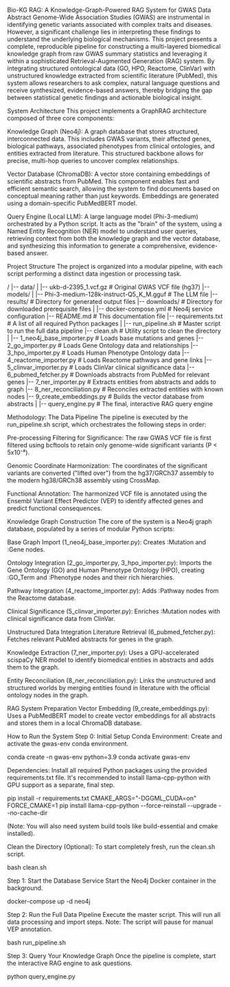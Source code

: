 Bio-KG RAG: A Knowledge-Graph-Powered RAG System for GWAS Data
Abstract
Genome-Wide Association Studies (GWAS) are instrumental in identifying genetic variants associated with complex traits and diseases. However, a significant challenge lies in interpreting these findings to understand the underlying biological mechanisms. This project presents a complete, reproducible pipeline for constructing a multi-layered biomedical knowledge graph from raw GWAS summary statistics and leveraging it within a sophisticated Retrieval-Augmented Generation (RAG) system. By integrating structured ontological data (GO, HPO, Reactome, ClinVar) with unstructured knowledge extracted from scientific literature (PubMed), this system allows researchers to ask complex, natural language questions and receive synthesized, evidence-based answers, thereby bridging the gap between statistical genetic findings and actionable biological insight.

System Architecture
This project implements a GraphRAG architecture composed of three core components:

Knowledge Graph (Neo4j): A graph database that stores structured, interconnected data. This includes GWAS variants, their affected genes, biological pathways, associated phenotypes from clinical ontologies, and entities extracted from literature. This structured backbone allows for precise, multi-hop queries to uncover complex relationships.

Vector Database (ChromaDB): A vector store containing embeddings of scientific abstracts from PubMed. This component enables fast and efficient semantic search, allowing the system to find documents based on conceptual meaning rather than just keywords. Embeddings are generated using a domain-specific PubMedBERT model.

Query Engine (Local LLM): A large language model (Phi-3-medium) orchestrated by a Python script. It acts as the "brain" of the system, using a Named Entity Recognition (NER) model to understand user queries, retrieving context from both the knowledge graph and the vector database, and synthesizing this information to generate a comprehensive, evidence-based answer.

Project Structure
The project is organized into a modular pipeline, with each script performing a distinct data ingestion or processing task.

/
|-- data/
|   |-- ukb-d-2395_1.vcf.gz         # Original GWAS VCF file (hg37)
|-- models/
|   |-- Phi-3-medium-128k-instruct-Q5_K_M.gguf  # The LLM file
|-- results/                        # Directory for generated output files
|-- downloads/                      # Directory for downloaded prerequisite files
|
|-- docker-compose.yml              # Neo4j service configuration
|-- README.md                       # This documentation file
|-- requirements.txt                # A list of all required Python packages
|
|-- run_pipeline.sh                 # Master script to run the full data pipeline
|-- clean.sh                        # Utility script to clean the directory
|
|-- 1_neo4j_base_importer.py        # Loads base mutations and genes
|-- 2_go_importer.py                # Loads Gene Ontology data and relationships
|-- 3_hpo_importer.py               # Loads Human Phenotype Ontology data
|-- 4_reactome_importer.py          # Loads Reactome pathways and gene links
|-- 5_clinvar_importer.py           # Loads ClinVar clinical significance data
|-- 6_pubmed_fetcher.py             # Downloads abstracts from PubMed for relevant genes
|-- 7_ner_importer.py               # Extracts entities from abstracts and adds to graph
|-- 8_ner_reconciliation.py         # Reconciles extracted entities with known nodes
|-- 9_create_embeddings.py          # Builds the vector database from abstracts
|
|-- query_engine.py                 # The final, interactive RAG query engine

Methodology: The Data Pipeline
The pipeline is executed by the run_pipeline.sh script, which orchestrates the following steps in order:

Pre-processing
Filtering for Significance: The raw GWAS VCF file is first filtered using bcftools to retain only genome-wide significant variants (P < 5x10⁻⁸).

Genomic Coordinate Harmonization: The coordinates of the significant variants are converted ("lifted over") from the hg37/GRCh37 assembly to the modern hg38/GRCh38 assembly using CrossMap.

Functional Annotation: The harmonized VCF file is annotated using the Ensembl Variant Effect Predictor (VEP) to identify affected genes and predict functional consequences.

Knowledge Graph Construction
The core of the system is a Neo4j graph database, populated by a series of modular Python scripts:

Base Graph Import (1_neo4j_base_importer.py): Creates :Mutation and :Gene nodes.

Ontology Integration (2_go_importer.py, 3_hpo_importer.py): Imports the Gene Ontology (GO) and Human Phenotype Ontology (HPO), creating :GO_Term and :Phenotype nodes and their rich hierarchies.

Pathway Integration (4_reactome_importer.py): Adds :Pathway nodes from the Reactome database.

Clinical Significance (5_clinvar_importer.py): Enriches :Mutation nodes with clinical significance data from ClinVar.

Unstructured Data Integration
Literature Retrieval (6_pubmed_fetcher.py): Fetches relevant PubMed abstracts for genes in the graph.

Knowledge Extraction (7_ner_importer.py): Uses a GPU-accelerated scispaCy NER model to identify biomedical entities in abstracts and adds them to the graph.

Entity Reconciliation (8_ner_reconciliation.py): Links the unstructured and structured worlds by merging entities found in literature with the official ontology nodes in the graph.

RAG System Preparation
Vector Embedding (9_create_embeddings.py): Uses a PubMedBERT model to create vector embeddings for all abstracts and stores them in a local ChromaDB database.

How to Run the System
Step 0: Initial Setup
Conda Environment: Create and activate the gwas-env conda environment.

conda create -n gwas-env python=3.9
conda activate gwas-env

Dependencies: Install all required Python packages using the provided requirements.txt file. It's recommended to install llama-cpp-python with GPU support as a separate, final step.

pip install -r requirements.txt
CMAKE_ARGS="-DGGML_CUDA=on" FORCE_CMAKE=1 pip install llama-cpp-python --force-reinstall --upgrade --no-cache-dir

(Note: You will also need system build tools like build-essential and cmake installed).

Clean the Directory (Optional): To start completely fresh, run the clean.sh script.

bash clean.sh

Step 1: Start the Database Service
Start the Neo4j Docker container in the background.

docker-compose up -d neo4j

Step 2: Run the Full Data Pipeline
Execute the master script. This will run all data processing and import steps. Note: The script will pause for manual VEP annotation.

bash run_pipeline.sh

Step 3: Query Your Knowledge Graph
Once the pipeline is complete, start the interactive RAG engine to ask questions.

python query_engine.py

